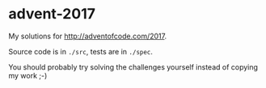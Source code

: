 # advent-2017

My solutions for http://adventofcode.com/2017.

Source code is in `./src`, tests are in `./spec`.

You should probably try solving the challenges yourself instead of copying my work ;-)
